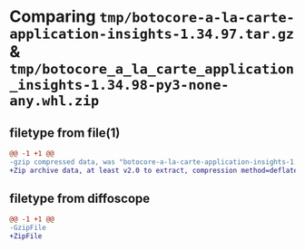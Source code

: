 # Comparing `tmp/botocore-a-la-carte-application-insights-1.34.97.tar.gz` & `tmp/botocore_a_la_carte_application_insights-1.34.98-py3-none-any.whl.zip`

## filetype from file(1)

```diff
@@ -1 +1 @@
-gzip compressed data, was "botocore-a-la-carte-application-insights-1.34.97.tar", last modified: Fri May  3 01:04:34 2024, max compression
+Zip archive data, at least v2.0 to extract, compression method=deflate
```

## filetype from diffoscope

```diff
@@ -1 +1 @@
-GzipFile
+ZipFile
```

